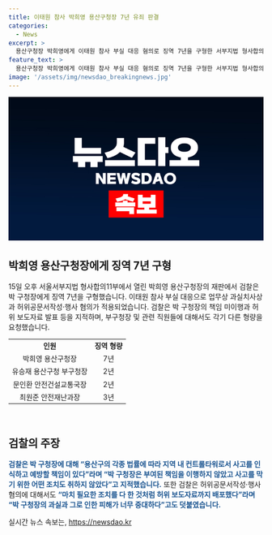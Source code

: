 ```yaml
---
title: 이태원 참사 박희영 용산구청장 7년 유죄 판결
categories:
  - News
excerpt: >
  용산구청장 박희영에게 이태원 참사 부실 대응 혐의로 징역 7년을 구형한 서부지법 형사합의11부. 검찰은 박 구청장이 지역 컨트롤타워로서 책임을 잊고 예방 조치를 취하지 않았다고 지적했으며, 허위공문서작성으로 필요 조치를 하지 않았다고 박 구청장을 비판했다. 유승재 부구청장과 문인환 국장에는 금고 2년, 최원준 재난과장에는 징역 3년을 요청했다.
feature_text: >
  용산구청장 박희영에게 이태원 참사 부실 대응 혐의로 징역 7년을 구형한 서부지법 형사합의11부. 검찰은 박 구청장이 지역 컨트롤타워로서 책임을 잊고 예방 조치를 취하지 않았다고 지적했으며, 허위공문서작성으로 필요 조치를 하지 않았다고 박 구청장을 비판했다. 유승재 부구청장과 문인환 국장에는 금고 2년, 최원준 재난과장에는 징역 3년을 요청했다.
image: '/assets/img/newsdao_breakingnews.jpg'
---
```


<p><img src="/assets/img/newsdao_breakingnews.jpg" alt="implanttips 속보" /></p>

<h2 data-ke-size="size26">박희영 용산구청장에게 징역 7년 구형</h2>

<p data-ke-size="size16">15일 오후 서울서부지법 형사합의11부에서 열린 박희영 용산구청장의 재판에서 검찰은 박 구청장에게 징역 7년을 구형했습니다. 이태원 참사 부실 대응으로 업무상 과실치사상과 허위공문서작성·행사 혐의가 적용되었습니다. 검찰은 박 구청장의 책임 미이행과 허위 보도자료 발표 등을 지적하며, 부구청장 및 관련 직원들에 대해서도 각기 다른 형량을 요청했습니다.</p>

<table>
  <tr>
    <td style="text-align: center; height: 17px;"><b>인원</b></td>
    <td style="text-align: center; height: 17px;"><b>징역 형량</b></td>
  </tr>
  <tr>
    <td style="text-align: center; height: 17px;">박희영 용산구청장</td>
    <td style="text-align: center; height: 17px;">7년</td>
  </tr>
  <tr>
    <td style="text-align: center; height: 17px;">유승재 용산구청 부구청장</td>
    <td style="text-align: center; height: 17px;">2년</td>
  </tr>
  <tr>
    <td style="text-align: center; height: 17px;">문인환 안전건설교통국장</td>
    <td style="text-align: center; height: 17px;">2년</td>
  </tr>
  <tr>
    <td style="text-align: center; height: 17px;">최원준 안전재난과장</td>
    <td style="text-align: center; height: 17px;">3년</td>
  </tr>
</table>

<p data-ke-size="size16">&nbsp;</p>

<h2 data-ke-size="size26">검찰의 주장</h2>

<p data-ke-size="size16"><b><span style="color: #1a5490;">검찰은 박 구청장에 대해 “용산구의 각종 법률에 따라 지역 내 컨트롤타워로서 사고를 인식하고 예방할 책임이 있다”라며 “박 구청장은 부여된 책임을 이행하지 않았고 사고를 막기 위한 어떤 조치도 취하지 않았다”고 지적했습니다.</span></b> 또한 검찰은 허위공문서작성·행사 혐의에 대해서도 <b><span style="color: #1a5490;">“마치 필요한 조치를 다 한 것처럼 허위 보도자료까지 배포했다”라며 “박 구청장의 과실과 그로 인한 피해가 너무 중대하다”고도 덧붙였습니다.</span></b></p>
실시간 뉴스 속보는, <a href="https://newsdao.kr" rel="dofollow">https://newsdao.kr</a>


